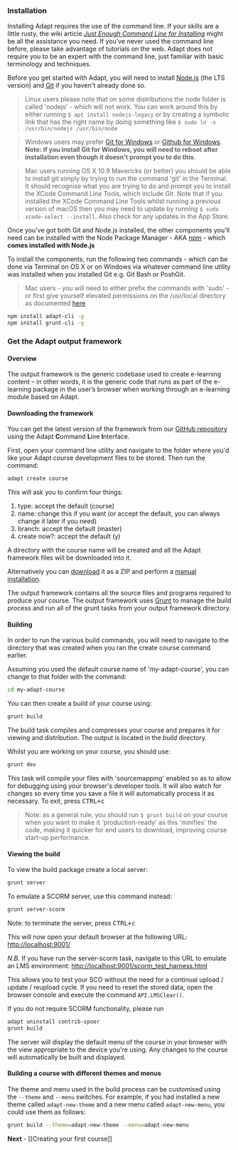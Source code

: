 ### Installation
Installing Adapt requires the use of the command line. If your skills are a little rusty, the wiki article [*Just Enough Command Line for Installing*](https://github.com/adaptlearning/adapt_authoring/wiki/Just-Enough-Command-Line-for-Installing) might be all the assistance you need. If you've never used the command line before, please take advantage of tutorials on the web. Adapt does not require you to be an expert with the command line, just familiar with basic terminology and techniques.  

Before you get started with Adapt, you will need to install [Node.js](http://nodejs.org/) (the LTS version) and [Git](http://git-scm.com/downloads) if you haven't already done so.

> Linux users please note that on some distributions the node folder is called 'nodejs' - which will not work. You can work around this by either running `$ apt install nodejs-legacy` or by creating a symbolic link that has the right name by doing something like `$ sudo ln -s /usr/bin/nodejs /usr/bin/node`

> Windows users may prefer [Git for Windows](https://msysgit.github.io/) or [Github for Windows](http://windows.github.com/). **Note: if you install Git for Windows, you will need to reboot after installation even though it doesn't prompt you to do this**.

> Mac users running OS X 10.9 Mavericks (or better) you should be able to install git simply by trying to run the command 'git' in the Terminal. It should recognise what you are trying to do and prompt you to install the XCode Command Line Tools, which include Git. Note that if you installed the XCode Command Line Tools whilst running a previous version of macOS then you may need to update by running `$ sudo xcode-select --install`. Also check for any updates in the App Store.

Once you've got both Git and Node.js installed, the other components you'll need can be installed with the Node Package Manager - AKA [npm](https://npmjs.org/) - which **comes installed with Node.js**

To install the components, run the following two commands - which can be done via Terminal on OS X or on Windows via whatever command line utility was installed when you installed Git e.g. Git Bash or PoshGit.

> Mac users - you will need to either prefix the commands with 'sudo' - or first give yourself elevated permissions on the /usr/local directory as documented [here](http://foohack.com/2010/08/intro-to-npm/#what_no_sudo)

```bash
npm install adapt-cli -g
npm install grunt-cli -g
```

### Get the Adapt output framework
#### Overview
The output framework is the generic codebase used to create e-learning content – in other words, it is the generic code that runs as part of the e-learning package in the user’s browser when working through an e-learning module based on Adapt. 

#### Downloading the framework
You can get the latest version of the framework from our [GitHub repository](/adaptlearning/adapt_framework) using the Adapt **C**ommand **L**ine **I**nterface.

First, open your command line utility and navigate to the folder where you'd like your Adapt course development files to be stored. Then run the command:

```bash
adapt create course
```

This will ask you to confirm four things:

1. type: accept the default (course)
1. name: change this if you want (or accept the default, you can always change it later if you need)
1. branch: accept the default (master)
1. create now?: accept the default (y)

A directory with the course name will be created and all the Adapt framework files will be downloaded into it. 

Alternatively you can [download](/adaptlearning/adapt_framework/archive/master.zip) it as a ZIP and perform a [manual installation](/adaptlearning/adapt_framework/wiki/Manual-installation-of-the-Adapt-framework).

The output framework contains all the source files and programs required to produce your course. The output framework uses [Grunt](http://gruntjs.com/) to manage the build process and run all of the grunt tasks from your output framework directory.

#### Building
In order to run the various build commands, you will need to navigate to the directory that was created when you ran the create course command earlier.

Assuming you used the default course name of 'my-adapt-course', you can change to that folder with the command:
```bash
cd my-adapt-course
```
You can then create a build of your course using:
```bash
grunt build
```
The build task compiles and compresses your course and prepares it for viewing and distribution. The output is located in the *build* directory.

Whilst you are working on your course, you should use:
```bash
grunt dev
```
This task will compile your files with 'sourcemapping' enabled so as to allow for debugging using your browser's developer tools. It will also watch for changes so every time you save a file it will automatically process it as necessary. To exit, press <kbd>CTRL+c</kbd>

> Note: as a general rule, you should run `$ grunt build` on your course when you want to make it 'production-ready' as this 'minifies' the code, making it quicker for end users to download, improving course start-up performance.

#### Viewing the build
To view the build package create a local server:
```bash
grunt server
```

To emulate a SCORM server, use this command instead:
```bash
grunt server-scorm
```
Note: to terminate the server, press <kbd>CTRL+c</kbd>

This will now open your default browser at the following URL:
[http://localhost:9001/](http://localhost:9001/)

*N.B.* If you have run the server-scorm task, navigate to this URL to emulate an LMS environment:
[http://localhost:9001/scorm_test_harness.html](http://localhost:9001/scorm_test_harness.html)

This allows you to test your SCO without the need for a continual upload / update / reupload cycle. If you need to reset the stored data, open the browser console and execute the command `API.LMSClear()`.

If you do not require SCORM functionality, please run 
```bash
adapt uninstall contrib-spoor
grunt build
```
The server will display the default menu of the course in your browser with the view appropriate to the device you're using. Any changes to the course will automatically be built and displayed.

#### Building a course with different themes and menus
The theme and menu used in the build process can be customised using the `--theme` and `--menu` switches.  For example, if you had installed a new theme called `adapt-new-theme` and a new menu called `adapt-new-menu`, you could use them as follows:

````bash
grunt build --theme=adapt-new-theme --menu=adapt-new-menu
````


**Next** - [[Creating your first course]]